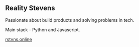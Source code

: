 ## Reality Stevens

Passionate about build products and solving problems in tech. 

Main stack - Python and Javascript.

[rstvns.online](https://rstvns.online/)